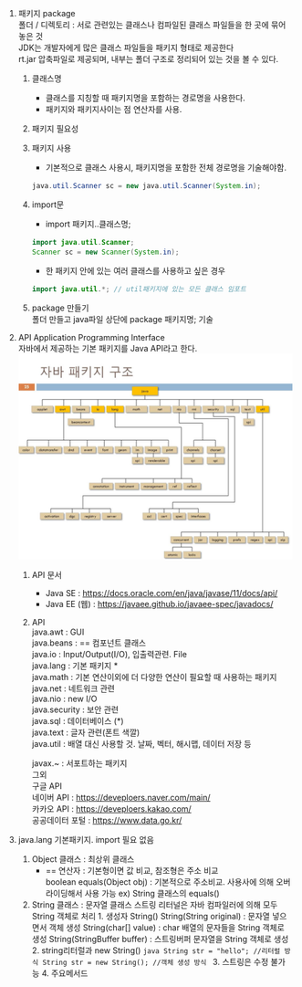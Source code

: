 1. 패키지 package  
	폴더 / 디렉토리 : 서로 관련있는 클래스나 컴파일된 클래스 파일들을 한 곳에 묶어 놓은 것  
	JDK는 개발자에게 많은 클래스 파일들을 패키지 형태로 제공한다  
	rt.jar 압축파일로 제공되며, 내부는 폴더 구조로 정리되어 있는 것을 볼 수 있다.  
	
	1) 클래스명
		- 클래스를 지칭할 때 패키지명을 포함하는 경로명을 사용한다.  
		- 패키지와 패키지사이는 점 연산자를 사용.  
 	2) 패키지 필요성  

	3) 패키지 사용  
		- 기본적으로 클래스 사용시, 패키지명을 포함한 전체 경로명을 기술해야함.  
		```java
		java.util.Scanner sc = new java.util.Scanner(System.in);
		```
	4) import문
		- import 패키지..클래스명;
		```java
		import java.util.Scanner;
		Scanner sc = new Scanner(System.in);
		```
		- 한 패키지 안에 있는 여러 클래스를 사용하고 싶은 경우  
		```java
		import java.util.*; // util패키지에 있는 모든 클래스 임포트
		```  
	5) package 만들기  
		폴더 만들고 java파일 상단에 package 패키지명; 기술  

2. API Application Programming Interface  
	자바에서 제공하는 기본 패키지를 Java API라고 한다.
	![javapackage](./javapackage.jpg)
	
	1) API 문서  
		- Java SE : https://docs.oracle.com/en/java/javase/11/docs/api/  
		- Java EE (웹) : https://javaee.github.io/javaee-spec/javadocs/  
	2) API  
		java.awt 		: GUI  
		java.beans		: == 컴포넌트 클래스  
		java.io			: Input/Output(I/O), 입출력관련. File  
		java.lang		: 기본 패키지 *  
		java.math		: 기본 연산이외에 더 다양한 연산이 필요할 때 사용하는 패키지  
		java.net		: 네트워크 관련  
		java.nio		: new I/O  
		java.security		: 보안 관련  
		java.sql		: 데이터베이스 (*)  
		java.text		: 글자 관련(폰트 색깔)  
		java.util		: 배열 대신 사용할 것. 날짜, 벡터, 해시맵, 데이터 저장 등  

		javax.~ : 서포트하는 패키지  
		그외  
		구글 API  
		네이버 API : https://deveploers.naver.com/main/  
		카카오 API : https://deveploers.kakao.com/  
		공공데이터 포털 : https://www.data.go.kr/  

3. java.lang
	기본패키지. import 필요 없음
	1) Object 클래스 : 최상위 클래스
		* == 연산자 : 기본형이면 값 비교, 참조형은 주소 비교  
		  boolean equals(Object obj) : 기본적으로 주소비교. 사용사에 의해 오버라이딩해서 사용 가능
		  ex) String 클래스의 equals()
	2) String 클래스 : 문자열 클래스
		스트링 리터널은 자바 컴파일러에 의해 모두 String 객체로 처리
			1. 생성자
				String()
				String(String original) : 문자열 넣으면서 객체 생성
				String(char[] value) : char 배열의 문자들을 String 객체로 생성
				String(StringBuffer buffer) : 스트링버퍼 문자열을 String 객체로 생성
			2. string리터럴과 new String()
				```java
				String str = "hello"; //리터럴 방식
				String str = new String(); //객체 생성 방식
				```
			3. 스트링은 수정 불가능
			4. 주요메서드

	
